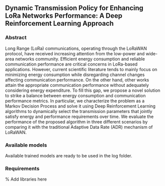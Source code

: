 ## Dynamic Transmission Policy for Enhancing LoRa Networks Performance: A Deep Reinforcement Learning Approach
### Abstract 
Long Range (LoRa) communications, operating through the LoRaWAN protocol, have received increasing attention from the low-power and wide-area
networks community. Efficient energy consumption and reliable communication performance are critical concerns in LoRa-based applications. However,
current scientific literature tends to mainly focus on minimizing energy consumption while disregarding channel changes affecting communication performance. On the other hand, other works attain the appropriate communication performance without adequately considering energy expenditure. To
fill this gap, we propose a novel solution to strike a balance between energy consumption and communication performance metrics. In particular,
we characterize the problem as a Markov Decision Process and solve it using Deep Reinforcement Learning algorithms to dynamically select the transmission parameters that jointly satisfy energy and performance requirements
over time. We evaluate the performance of the proposed algorithm in three different scenarios by comparing it with the traditional Adaptive Data Rate
(ADR) mechanism of LoRaWAN. 

### Available models 
Available trained models are ready to be used in the log folder.

### Requirements 
% Add libraries here
